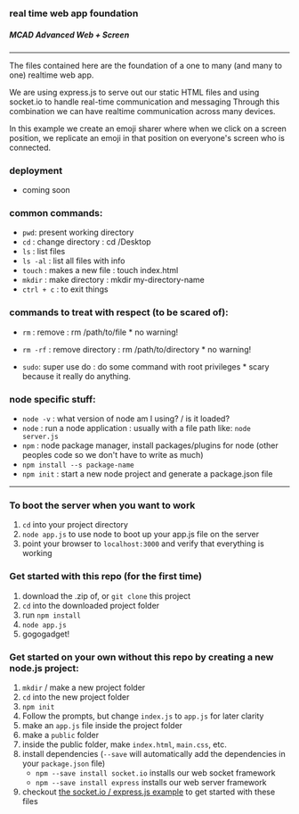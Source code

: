 ### real time web app foundation
##### MCAD Advanced Web + Screen
---
The files contained here are the foundation of a one to many (and many to one) realtime web app.

We are using express.js to serve out our static HTML files and using socket.io to handle real-time communication and messaging Through this combination we can have realtime communication across many devices.

In this example we create an emoji sharer where when we click on a screen position, we replicate an emoji in that position on everyone's screen who is connected.


### deployment
+ coming soon



### common commands:
+ `pwd`: present working directory
+ `cd` : change directory : cd /Desktop
+ `ls` : list files
+ `ls -al` : list all files with info
+ `touch` : makes a new file : touch index.html
+ `mkdir` : make directory : mkdir my-directory-name
+ `ctrl + c` : to exit things


### commands to treat with respect (to be scared of):
+ `rm` : remove : rm /path/to/file * no warning!
+ `rm -rf` : remove directory : rm /path/to/directory * no warning!

+ `sudo`: super use do : do some command with root privileges * scary because it really do anything.


### node specific stuff:
+ `node -v` : what version of node am I using? / is it loaded?
+ `node` : run a node application : usually with a file path like: `node server.js`
+ `npm` : node package manager, install packages/plugins for node (other peoples code so we don't have to write as much)
+ `npm install --s package-name`
+ `npm init` : start a new node project and generate a package.json file

---
### To boot the server when you want to work
1. `cd` into your project directory
2. `node app.js` to use node to boot up your app.js file on the server
3. point your browser to `localhost:3000` and verify that everything is working

### Get started with this repo (for the first time)
1. download the .zip of, or `git clone` this project
1. `cd` into the downloaded project folder
1. run `npm install`
1. `node app.js`
1. gogogadget!

### Get started on your own without this repo by creating a new node.js project:
1. `mkdir` / make a new project folder
1. `cd` into the new project folder
1. `npm init`
1. Follow the prompts, but change `index.js` to `app.js` for later clarity
1. make an `app.js` file inside the project folder
1. make a `public` folder
1. inside the public folder, make `index.html`, `main.css`, etc.
1. install dependencies (`--save` will automatically add the dependencies in your `package.json` file)
    + `npm --save install socket.io` installs our web socket framework
    + `npm --save install express` installs our web server framework
1. checkout [the socket.io / express.js example](http://socket.io/docs/#using-with-express-3/4) to get started with these files
